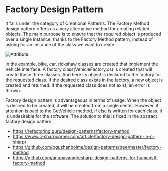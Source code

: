 # Factory Design Pattern

It falls under the category of Creational Patterns. The Factory Method design pattern offers us a very alternative method for creating related objects. The main purpose is to ensure that the required object is produced over a single instance, thanks to the Factory Method pattern, instead of asking for an instance of the class we want to create.



![Attribute](https://user-images.githubusercontent.com/29948990/232442988-6e5868b5-1808-407d-b540-19e4ed1541ae.jpg)

In the example, bike, car, rickshaw classes are created that implement the Vehicle interface. A factory class(VehicleFactory.cs) is created that will create these three classes. And here its object is declared to the factory for the requested class. If the desired class exists in the factory, a new object is created and returned. If the requested class does not exist, an error is thrown.

Factory design pattern is advantageous in terms of usage. When the object is desired to be created, it will be created from a single center. However, if attention is paid to the GetVehicle method, if else is written for each class. It is undesirable for the software. The solution to this is fixed in the abstract factory design pattern.


* https://refactoring.guru/design-patterns/factory-method
* https://www.c-sharpcorner.com/article/factory-design-pattern-in-c-sharp/
* https://github.com/oguzhanbolme/design-patterns/tree/master/factory-method
* https://github.com/anupavanm/csharp-design-patterns-for-humans#-factory-method
